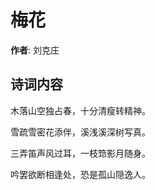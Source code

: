 # 梅花

**作者**: 刘克庄

## 诗词内容

木落山空独占春，十分清瘦转精神。

雪疏雪密花添伴，溪浅溪深树写真。

三弄笛声风过耳，一枝筇影月随身。

吟罢欲断相逢处，恐是孤山隠逸人。

